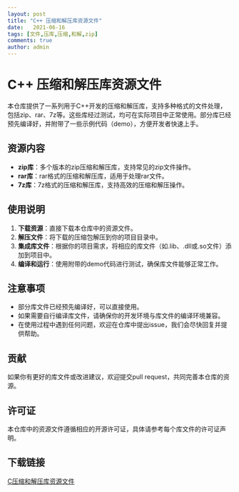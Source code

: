 ```yaml
---
layout: post
title: "C++ 压缩和解压库资源文件"
date:   2021-06-16
tags: [文件,压库,压缩,和解,zip]
comments: true
author: admin
---
```

# C++ 压缩和解压库资源文件

本仓库提供了一系列用于C++开发的压缩和解压库，支持多种格式的文件处理，包括zip、rar、7z等。这些库经过测试，均可在实际项目中正常使用。部分库已经预先编译好，并附带了一些示例代码（demo），方便开发者快速上手。

## 资源内容

- **zip库**：多个版本的zip压缩和解压库，支持常见的zip文件操作。
- **rar库**：rar格式的压缩和解压库，适用于处理rar文件。
- **7z库**：7z格式的压缩和解压库，支持高效的压缩和解压操作。

## 使用说明

1. **下载资源**：直接下载本仓库中的资源文件。
2. **解压文件**：将下载的压缩包解压到你的项目目录中。
3. **集成库文件**：根据你的项目需求，将相应的库文件（如.lib、.dll或.so文件）添加到项目中。
4. **编译和运行**：使用附带的demo代码进行测试，确保库文件能够正常工作。

## 注意事项

- 部分库文件已经预先编译好，可以直接使用。
- 如果需要自行编译库文件，请确保你的开发环境与库文件的编译环境兼容。
- 在使用过程中遇到任何问题，欢迎在仓库中提出issue，我们会尽快回复并提供帮助。

## 贡献

如果你有更好的库文件或改进建议，欢迎提交pull request，共同完善本仓库的资源。

## 许可证

本仓库中的资源文件遵循相应的开源许可证，具体请参考每个库文件的许可证声明。

## 下载链接

[C压缩和解压库资源文件](https://pan.quark.cn/s/8a3c7a4fe8fd)